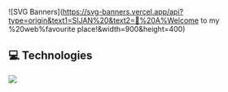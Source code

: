 ![SVG Banners](https://svg-banners.vercel.app/api?type=origin&text1=SIJAN%20&text2=💖%20A%Welcome to my %20web%favourite place!&width=900&height=400)

## 💻 Technologies

 <a href="https://skillicons.dev">
    <img src="https://skillicons.dev/icons?i=js,ts,nodejs,react,vite,tailwind,styledcomponents,sass,materialui,supabase,mongodb,git,github,vscode,figma,c,cpp,photoshop,bun,rust,python,blender&perline=16" />
  </a>
